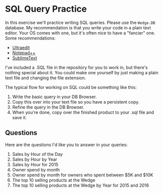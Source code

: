 # SQL Query Practice

In this exercise we'll practice writing SQL queries. Please use the `Wedge.DB` database. 
My recommendation is that you write your code in a plain text editor. Your OS comes with
one, but it's often nice to have a "fancier" one. Some recommendations: 

* [Ultraedit](https://www.ultraedit.com/)
* [Notepad++](https://notepad-plus-plus.org/downloads/)
* [SublimeText](https://www.sublimetext.com/)

I've included a .SQL file in the repository for you to work in, but there's nothing special
about it. You could make one yourself by just making a plain text file and changing the file
extension. 

The typical flow for working on SQL could be something like this: 

1. Write the basic query in your DB Browser. 
1. Copy this over into your text file so you have a persistent copy.
1. Refine the query in the DB Browser. 
1. When you're done, copy over the finished product to your .sql file and save it. 

## Questions

Here are the questions I'd like you to answer in your queries: 

1. Sales by Hour of the Day
1. Sales by Hour by Year
1. Sales by Hour for 2015
1. Owner spend by month
1. Owner spend by month for owners who spent between $5K and $10K
1. The top 10 selling products at the Wedge
1. The top 10 selling products at the Wedge by Year for 2015 and 2016


